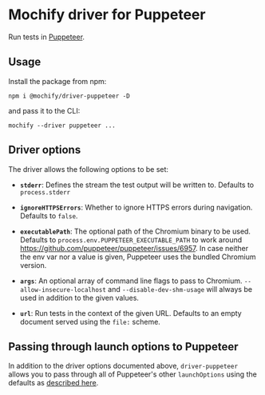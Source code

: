 # Mochify driver for Puppeteer

Run tests in [Puppeteer][web].

[web]: https://pptr.dev/

## Usage

Install the package from npm:

```
npm i @mochify/driver-puppeteer -D
```

and pass it to the CLI:

```
mochify --driver puppeteer ...
```

## Driver options

The driver allows the following options to be set:

- **`stderr`**: Defines the stream the test output will be written to. Defaults to `process.stderr`

- **`ignoreHTTPSErrors`**: Whether to ignore HTTPS errors during navigation. Defaults to `false`.

- **`executablePath`**: The optional path of the Chromium binary to be used. Defaults to `process.env.PUPPETEER_EXECUTABLE_PATH` to work around https://github.com/puppeteer/puppeteer/issues/6957. In case neither the env var nor a value is given, Puppeteer uses the bundled Chromium version.

- **`args`**: An optional array of command line flags to pass to Chromium. `--allow-insecure-localhost` and `--disable-dev-shm-usage` will always be used in addition to the given values.

- **`url`**: Run tests in the context of the given URL. Defaults to an empty document served using the `file:` scheme.

## Passing through launch options to Puppeteer

In addition to the driver options documented above, `driver-puppeteer` allows you to pass through all of Puppeteer's other `launchOptions` using the defaults as [described here][launch-options].

[launch-options]: https://pptr.dev/#?product=Puppeteer&version=v10.1.0&show=api-puppeteerlaunchoptions
